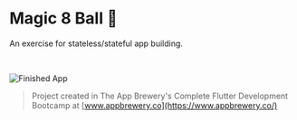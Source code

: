 # Magic 8 Ball 🎱

An exercise for stateless/stateful app building.

<br />

![Finished App](https://github.com/londonappbrewery/Images/blob/master/8-ball-flutter-gif.gif)

>Project created in The App Brewery's Complete Flutter Development Bootcamp at [www.appbrewery.co](https://www.appbrewery.co/)
